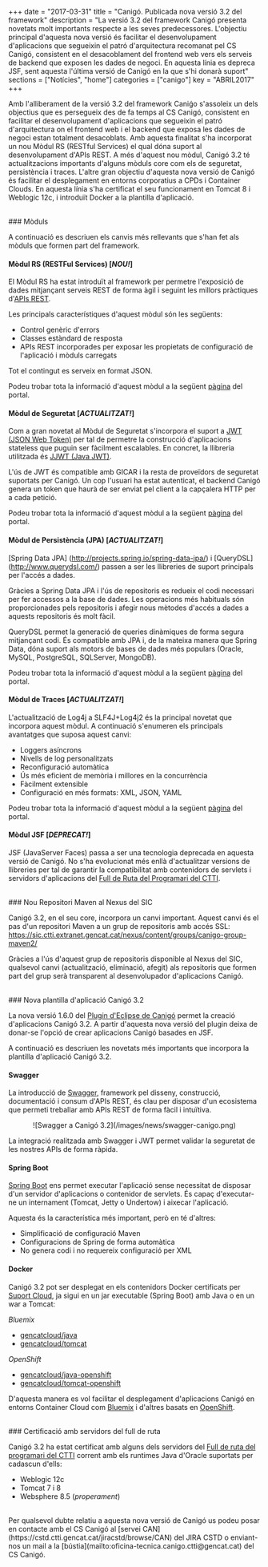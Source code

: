 +++
date        = "2017-03-31"
title       = "Canigó. Publicada nova versió 3.2 del framework"
description = "La versió 3.2 del framework Canigó presenta novetats molt importants respecte a les seves predecessores. L'objectiu principal d'aquesta nova versió és facilitar el desenvolupament d'aplicacions que segueixin el patró d'arquitectura recomanat pel CS Canigó, consistent en el desacoblament del frontend web vers els serveis de backend que exposen les dades de negoci. En aquesta línia es depreca JSF, sent aquesta l'última versió de Canigó en la que s'hi donarà suport"
sections    = ["Notícies", "home"]
categories  = ["canigo"]
key         = "ABRIL2017"
+++

Amb l'alliberament de la versió 3.2 del framework Caniǵo s'assoleix un dels objectius que es persegueix des de fa temps al CS Canigó, consistent en facilitar el desenvolupament d'aplicacions que segueixin el patró d'arquitectura on el frontend web i el backend que exposa les dades de negoci estan totalment desacoblats. Amb aquesta finalitat s'ha incorporat un nou Mòdul RS (RESTful Services) el qual dóna suport al desenvolupament d'APIs REST. A més d'aquest nou mòdul, Canigó 3.2 té actualitzacions importants d'alguns mòduls core com els de seguretat, persistència i traces. L'altre gran objectiu d'aquesta nova versió de Canigó és facilitar el desplegament en entorns corporatius a CPDs i Container Clouds. En aquesta línia s'ha certificat el seu funcionament en Tomcat 8 i Weblogic 12c, i introduït Docker a la plantilla d'aplicació.

<br>
### Mòduls

A continuació es descriuen els canvis més rellevants que s'han fet als mòduls que formen part del framework.

#### Mòdul RS (RESTFul Services) [_NOU!_]

El Mòdul RS ha estat introduït al framework per permetre l'exposició de dades mitjançant serveis REST de forma àgil i seguint les millors pràctiques d'[APIs REST](http://canigo.ctti.gencat.cat/blog/2016/01/api/).

Les principals característiques d'aquest mòdul són les següents:

* Control genèric d'errors
* Classes estàndard de resposta
* APIs REST incorporades per exposar les propietats de configuració de l'aplicació i mòduls carregats

Tot el contingut es serveix en format JSON.

Podeu trobar tota la informació d'aquest mòdul a la següent [pàgina](http://canigo.ctti.gencat.cat/canigo-documentacio-versions-3x-core/modul-rs/) del portal.

#### Mòdul de Seguretat [_ACTUALITZAT!_]

Com a gran novetat al Mòdul de Seguretat s'incorpora el suport a [JWT (JSON Web Token)](https://jwt.io/) per tal de permetre la construcció d'aplicacions stateless que puguin ser fàcilment escalables. En concret, la llibreria utilitzada és [JJWT (Java JWT)](https://github.com/jwtk/jjwt).

L'ús de JWT és compatible amb GICAR i la resta de proveïdors de seguretat suportats per Canigó. 
Un cop l'usuari ha estat autenticat, el backend Canigó genera un token que haurà de ser enviat pel client a la capçalera HTTP per a cada petició.

Podeu trobar tota la informació d'aquest mòdul a la següent [pàgina](http://canigo.ctti.gencat.cat/canigo-documentacio-versions-3x-core/modul-seguretat/) del portal.

#### Mòdul de Persistència (JPA) [_ACTUALITZAT!_]

[Spring Data JPA] (http://projects.spring.io/spring-data-jpa/) i [QueryDSL] (http://www.querydsl.com/) passen a ser les llibreries de suport principals per l'accés a dades.

Gràcies a Spring Data JPA i l'ús de repositoris es redueix el codi necessari per fer accessos a la base de dades. Les operacions més habituals són proporcionades pels repositoris i afegir nous mètodes d'accés a dades a aquests repositoris és molt fàcil.

QueryDSL permet la generació de queries dinàmiques de forma segura mitjançant codi. És compatible amb JPA i, de la mateixa manera que Spring Data, dóna suport als motors de bases de dades més populars (Oracle, MySQL, PostgreSQL, SQLServer, MongoDB).

Podeu trobar tota la informació d'aquest mòdul a la següent [pàgina](http://canigo.ctti.gencat.cat/canigo-documentacio-versions-3x-core/modul-jpa/) del portal.

#### Mòdul de Traces [_ACTUALITZAT!_]

L'actualització de Log4j a SLF4J+Log4j2 és la principal novetat que incorpora aquest mòdul. A continuació s'enumeren els principals avantatges que suposa aquest canvi:

* Loggers asíncrons
* Nivells de log personalitzats
* Reconfiguració automàtica
* Ús més eficient de memòria i millores en la concurrència
* Fàcilment extensible
* Configuració en més formats: XML, JSON, YAML

Podeu trobar tota la informació d'aquest mòdul a la següent [pàgina](http://canigo.ctti.gencat.cat/canigo-documentacio-versions-3x-core/modul-traces/) del portal.

#### Mòdul JSF [_DEPRECAT!_]

JSF (JavaServer Faces) passa a ser una tecnologia deprecada en aquesta versió de Canigó. No s'ha evolucionat més enllà d'actualitzar versions de llibreries per tal de garantir la compatibilitat amb contenidors de servlets i servidors d'aplicacions del [Full de Ruta del Programari del CTTI](https://portic.ctti.gencat.cat/les_TIC/Normativa/arquitectura/Documents/Full%20de%20Ruta%20del%20Programari.pdf).

<br>
### Nou Repositori Maven al Nexus del SIC

Canigó 3.2, en el seu core, incorpora un canvi important. Aquest canvi és el pas d'un repositori Maven a un grup de repositoris amb accés SSL: https://sic.ctti.extranet.gencat.cat/nexus/content/groups/canigo-group-maven2/

Gràcies a l'ús d'aquest grup de repositoris disponible al Nexus del SIC, qualsevol canvi (actualització, eliminació, afegit) als repositoris que formen part del grup serà transparent al desenvolupador d'aplicacions Canigó.

<br>
### Nova plantilla d'aplicació Canigó 3.2

La nova versió 1.6.0 del [Plugin d'Eclipse de Canigó](http://canigo.ctti.gencat.cat/canigo-download-related/plugin-canigo/) permet la creació d'aplicacions Canigó 3.2. A partir d'aquesta nova versió del plugin deixa de donar-se l'opció de crear aplicacions Canigó basades en JSF.

A continuació es descriuen les novetats més importants que incorpora la plantilla d'aplicació Canigó 3.2.

#### Swagger

La introducció de [Swagger](http://swagger.io/), framework pel disseny, construcció, documentació i consum d'APIs REST, és clau per disposar d'un ecosistema que permeti treballar amb APIs REST de forma fàcil i intuïtiva.

<center>![Swagger a Canigó 3.2](/images/news/swagger-canigo.png)</center>

La integració realitzada amb Swagger i JWT permet validar la seguretat de les nostres APIs de forma ràpida.

#### Spring Boot

[Spring Boot](https://projects.spring.io/spring-boot/) ens permet executar l'aplicació sense necessitat de disposar d'un servidor d'aplicacions o contenidor de servlets. És capaç d'executar-ne un internament (Tomcat, Jetty o Undertow) i aixecar l'aplicació.

Aquesta és la característica més important, però en té d'altres:

* Simplificació de configuració Maven
* Configuracions de Spring de forma automàtica
* No genera codi i no requereix configuració per XML

#### Docker

Canigó 3.2 pot ser desplegat en els contenidors Docker certificats per [Suport Cloud](http://canigo.ctti.gencat.cat/cloud/), ja sigui en un jar executable (Spring Boot) amb Java o en un war a Tomcat:

*Bluemix*

* [gencatcloud/java](https://hub.docker.com/r/gencatcloud/java)
* [gencatcloud/tomcat](https://hub.docker.com/r/gencatcloud/tomcat)

*OpenShift*

* [gencatcloud/java-openshift](https://hub.docker.com/r/gencatcloud/java-openshift)
* [gencatcloud/tomcat-openshift](https://hub.docker.com/r/gencatcloud/tomcat-openshift)

D'aquesta manera es vol facilitar el desplegament d'aplicacions Canigó en entorns Container Cloud com [Bluemix](https://console.eu-gb.bluemix.net/) i d'altres basats en [OpenShift](https://www.openshift.org/).

<br>
### Certificació amb servidors del full de ruta

Canigó 3.2 ha estat certificat amb alguns dels servidors del [Full de ruta del programari del CTTI](https://portic.ctti.gencat.cat/les_TIC/Normativa/arquitectura/Documents/Full%20de%20Ruta%20del%20Programari.pdf) corrent amb els runtimes Java d'Oracle suportats per cadascun d'ells:

* Weblogic 12c
* Tomcat 7 i 8
* Websphere 8.5 (_properament_)

<br>
Per qualsevol dubte relatiu a aquesta nova versió de Canigó us podeu posar en contacte amb el CS Canigó al [servei CAN](https://cstd.ctti.gencat.cat/jiracstd/browse/CAN) del JIRA CSTD o enviant-nos un mail a la [bústia](mailto:oficina-tecnica.canigo.ctti@gencat.cat) del CS Canigó.
